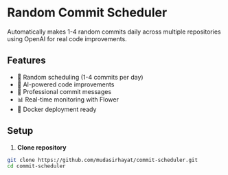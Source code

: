 # Random Commit Scheduler

Automatically makes 1-4 random commits daily across multiple repositories using OpenAI for real code improvements.

## Features

- 🎲 Random scheduling (1-4 commits per day)
- 🤖 AI-powered code improvements
- 🚀 Professional commit messages
- 📊 Real-time monitoring with Flower
- 🐳 Docker deployment ready

## Setup

1. **Clone repository**
```bash
git clone https://github.com/mudasirhayat/commit-scheduler.git
cd commit-scheduler
